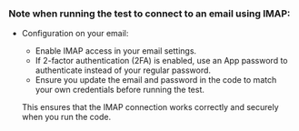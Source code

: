 ### Note when running the test to connect to an email using IMAP:
- Configuration on your email:
    + Enable IMAP access in your email settings.
    + If 2-factor authentication (2FA) is enabled, use an App password to authenticate instead of your regular password.
    + Ensure you update the email and password in the code to match your own credentials before running the test.

    This ensures that the IMAP connection works correctly and securely when you run the code.
